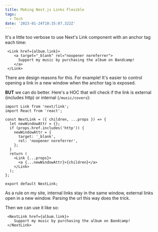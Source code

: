```yaml
---
title: Making Next.js Links Flexible
tags:
  - Tech
date: '2023-01-24T10:35:07.322Z'
---
```


It's a little too verbose to use Next's Link component with an anchor tag each time:

```
 <Link href={album.link}>
	<a target="_blank" rel="noopener noreferrer">
      Support my music by purchasing the album on Bandcamp!
	</a>
 </Link>
```

There are design reasons for this. For example! It's easier to control opening a link in a new window when the anchor tag is exposed.

**BUT** we can do better. Here's a HOC that will check if the link is external (includes http) or internal (`/music/covers`):

```
import Link from 'next/link';
import React from 'react';

const NextLink = ({ children, ...props }) => {
  let newWindowAttr = {};
  if (props.href.includes('http')) {
    newWindowAttr = {
      target: '_blank',
      rel: 'noopener noreferrer',
    };
  }
  return (
    <Link {...props}>
      <a {...newWindowAttr}>{children}</a>
    </Link>
  );
};

export default NextLink;

```

As a rule on my site, internal links stay in the same window, external links open in a new window. Parsing the url this way does the trick.

Then we can use it like so:

```
 <NextLink href={album.link}>
    Support my music by purchasing the album on Bandcamp!
 </NextLink>

```
